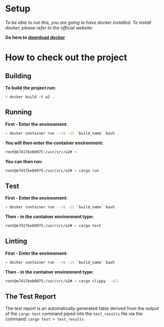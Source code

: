 
# Setup

*To be able to run this, you are going to have docker installed.
To install docker, please refer to the official website:*

**Go here to [download docker](<https://docs.docker.com/get-docker/>)**

# How to check out the project

## **Building**

**To build the project run:**

```docker
~ docker build -t a2 .
```

## **Running**

**First - Enter the environment:**

```bash
~ docker container run --rm -it `build_name` bash
```

**You will then enter the container environment:**

```bash
root@e7417beb0975:/usr/src/a2# ~
```

**You can then run:**

```bash
root@e7417beb0975:/usr/src/a2# ~ cargo run
```

## **Test**

**First - Enter the environment:**

```bash
~ docker container run --rm -it `build_name` bash
```

**Then - in the container environment type:**

```bash
root@e7417beb0975:/usr/src/a2# ~ cargo test
```

## **Linting**

**First - Enter the environment:**

```bash
~ docker container run --rm -it `build_name` bash
```

**Then - in the container environment type:**

```bash
root@e7417beb0975:/usr/src/a2# ~ cargo clippy --all
```

## The Test Report

The test report is an automatically generated table derived from the output of the `cargo test` command piped into the `test_results` file via the command: `cargo test > test_results`
